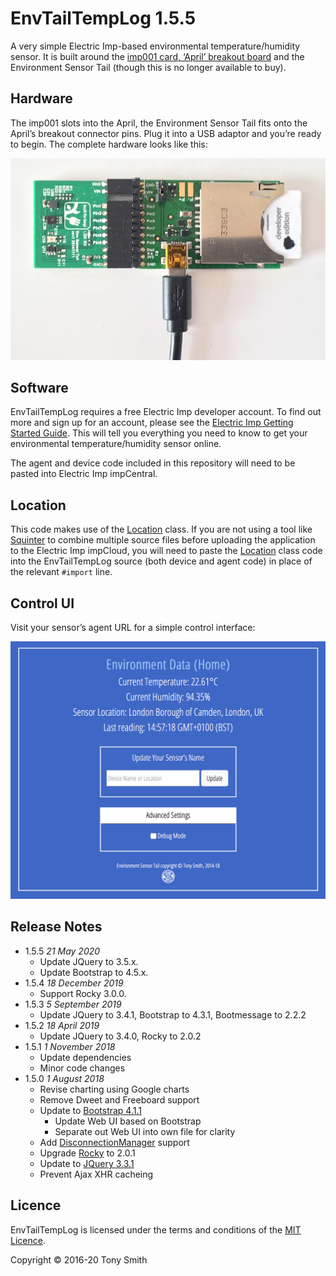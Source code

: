 # EnvTailTempLog 1.5.5 #

A very simple Electric Imp-based environmental temperature/humidity sensor. It is built around the [imp001 card, ‘April’ breakout board](https://developer.electricimp.com/gettingstarted/devkits) and the Environment Sensor Tail (though this is no longer available to buy).

## Hardware ##

The imp001 slots into the April, the Environment Sensor Tail fits onto the April’s breakout connector pins. Plug it into a USB adaptor and you’re ready to begin. The complete hardware looks like this:

![Hardware](images/hardware.jpg)

## Software ##

EnvTailTempLog requires a free Electric Imp developer account. To find out more and sign up for an account, please see the [Electric Imp Getting Started Guide](https://developer.electricimp.com/gettingstarted). This will tell you everything you need to know to get your environmental temperature/humidity sensor online.

The agent and device code included in this repository will need to be pasted into Electric Imp impCentral.

## Location ##

This code makes use of the [Location](https://github.com/smittytone/Location) class. If you are not using a tool like [Squinter](https://smittytone.github.io/squinter/) to combine multiple source files before uploading the application to the Electric Imp impCloud, you will need to paste the [Location](https://github.com/smittytone/Location) class code into the EnvTailTempLog source (both device and agent code) in place of the relevant `#import` line.

## Control UI ##

Visit your sensor’s agent URL for a simple control interface:

<p><img src="images/ui.png" width="746" alt="The Web UI"/></p>

## Release Notes ##

- 1.5.5 *21 May 2020*
    - Update JQuery to 3.5.x.
    - Update Bootstrap to 4.5.x.
- 1.5.4 *18 December 2019*
    - Support Rocky 3.0.0.
- 1.5.3 *5 September 2019*
    - Update JQuery to 3.4.1, Bootstrap to 4.3.1, Bootmessage to 2.2.2
- 1.5.2 *18 April 2019*
    - Update JQuery to 3.4.0, Rocky to 2.0.2
- 1.5.1 *1 November 2018*
    - Update dependencies
    - Minor code changes
- 1.5.0 *1 August 2018*
    - Revise charting using Google charts
    - Remove Dweet and Freeboard support
    - Update to [Bootstrap 4.1.1](https://getbootstrap.com/)
        - Update Web UI based on Bootstrap
        - Separate out Web UI into own file for clarity
    - Add [DisconnectionManager](https://github.com/smittytone/generic/blob/master/disconnect.nut) support
    - Upgrade [Rocky](https://developer.electricimp.com/libraries/utilities/rocky) to 2.0.1
    - Update to [JQuery 3.3.1](https://jquery.com)
    - Prevent Ajax XHR cacheing

## Licence ##

EnvTailTempLog is licensed under the terms and conditions of the [MIT Licence](./LICENSE).

Copyright &copy; 2016-20 Tony Smith
